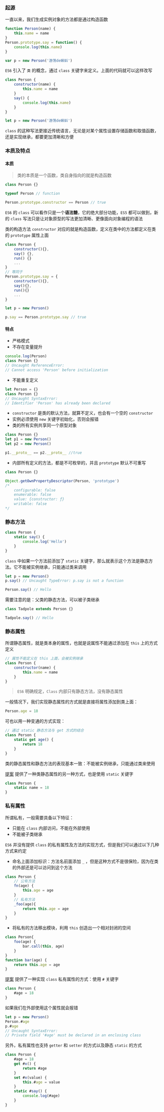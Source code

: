 ### 起源

一直以来，我们生成实例对象的方法都是通过构造函数

```js
function Person(name) {
    this.name = name
}
Person.prototype.say = function() {
    console.log(this.name)
}

var p = new Person('游荡de蝌蚪')
```

`ES6` 引入了 `类` 的概念，通过 `class` 关键字来定义。上面的代码就可以这样改写

```js
class Person {
    constructor(name) {
        this.name = name
    }
    say() {
        console.log(this.name)
    }
}

let p = new Person('游荡de蝌蚪')
```

`class` 的这种写法更接近传统语言，无论是对某个属性设置存储函数和取值函数，还是实现继承，都要更加清晰和方便
### 本质及特点

#### 本质

> 类的本质是一个函数，类自身指向的就是构造函数

```js
class Person {}

typeof Person // function

Person.prototype.constructor == Person // true
```

`ES6` 的 `class` 可以看作只是一个**语法糖**，它的绝大部分功能，`ES5` 都可以做到，新的 `class` 写法只是让对象原型的写法更加清晰、更像面向对象编程的语法

类的构造方法 `constructor` 对应的就是构造函数，定义在类中的方法都定义在类的 `prototype` 属性上面

```js
class Person {
    constructor(){},
    say() {},
    run() {}
    ...
}
// 等同于
Person.prototype.say = {
    constructor(){},
    say(){},
    run(){}
    ...
}

let p = new Person()

p.say == Person.prototype.say // true
```

#### 特点

- 严格模式
- 不存在变量提升
```js
console.log(Person)
class Person {}
// Uncaught ReferenceError: 
// Cannot access 'Person' before initialization
```
- 不能重复定义
```js
let Person = {}
class Person {}
// Uncaught SyntaxError: 
// Identifier 'Person' has already been declared
```
- `constructor` 是类的默认方法，就算不定义，也会有一个空的 `constructor`
- 实例必须使用 `new` 关键字初始化，否则会报错
- 类的所有实例共享同一个原型对象
```js
class Person {}
let p1 = new Person()
let p2 = new Person()

p1.__proto__ == p2.__proto__ //true
```
- 内部所有定义的方法，都是不可枚举的，并且 `prototype` 默认不可重写
```js
class Person {}

Object.getOwnPropertyDescriptor(Person, 'prototype')
/* 
    configurable: false
    enumerable: false
    value: {constructor: ƒ}
    writable: false
*/
```

### 静态方法

```js
class Person {
    static say() {
        console.log('Hello')
    }
}
```
`class` 中如果一个方法前添加了 `static` 关键字，那么就表示这个方法是静态方法。它不能被实例继承，只能通过类来调用

```js
let p = new Person()
p.say() // Uncaught TypeError: p.say is not a function

Person.say() // Hello
```

需要注意的是：父类的静态方法，可以被子类继承

```js
class Tadpole extends Person {}

Tadpole.say() // Hello
```

### 静态属性

所谓静态属性，就是类本身的属性，也就是说属性不能通过添加在 `this` 上的方式定义
```js
// 属性不能定义在 this 上面，会被实例继承
class Person {
    constructor(name) {
        this.name = name
    }
}
```

> `ES6` 明确规定，`Class` 内部只有静态方法，没有静态属性

一般情况下，我们实现静态属性的方式就是直接将属性添加到类上面：
```js
Person.age = 18
```
可也以用一种变通的方式实现：
```js
// 通过 static 静态方法与 get 方式的结合
class Person {
    static get age() {
        return 18
    }
}
```

类的静态属性和静态方法的表现基本一致：不能被实例继承，只能通过类来使用

[提案](https://github.com/tc39/proposal-class-fields) 提供了一种类静态属性的另一种方式，也是使用 `static` 关键字
```js
class Person {
    static name = 18
}
```

### 私有属性

所谓私有，一般需要具备以下特征：
- 只能在 `class` 内部访问，不能在外部使用
- 不能被子类继承

`ES6` 并没有提供 `class` 的私有属性及方法的实现方式，但是我们可以通过以下几种方式来约定

- 命名上面添加标识：方法名前面添加 `_` ，但是这种方式不是很保险，因为在类的外部还是可以访问到这个方法
```js
class Person {
    // 公有方法
    fn(age) {
        this.age = age
    }
    // 私有方法
    _foo(age){
        return this.age = age
    }
}
```
- 将私有的方法移出模块，利用 `this` 创造出一个相对封闭的空间
```js
class Person{
    foo(age) {
        bar.call(this, age)
    }
}
function bar(age) {
    return this.age = age
}
```

[提案](https://github.com/tc39/proposal-private-methods) 提供了一种实现 `class` 私有属性的方式：使用 `#` 关键字

```js
class Person {
    #age = 18
}
```
如果我们在外部使用这个属性就会报错
```js
let p = new Person()
Person.#age
p.#age
// Uncaught SyntaxError: 
// Private field '#age' must be declared in an enclosing class
```

另外，私有属性也支持 `getter` 和 `setter` 的方式以及静态 `static` 的方式
```js
class Person {
    #age = 18
    get #x() {
        return #age
    }
    set #x(value) {
        this.#age = value
    }
    static #say() {
        console.log(#age)
    }
}
```